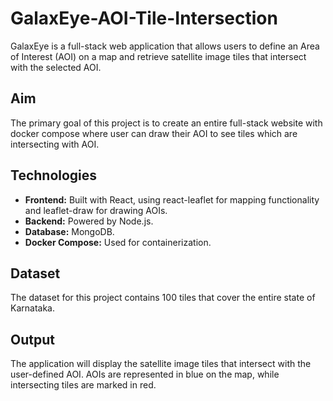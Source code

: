 # GalaxEye-AOI-Tile-Intersection

GalaxEye is a full-stack web application that allows users to define an Area of Interest (AOI) on a map and retrieve satellite image tiles that intersect with the selected AOI.

## Aim

The primary goal of this project is to create an entire full-stack website with docker compose where user can draw their AOI to see tiles which are intersecting with AOI.

## Technologies

- **Frontend:** Built with React, using react-leaflet for mapping functionality and leaflet-draw for drawing AOIs.
- **Backend:** Powered by Node.js.
- **Database:** MongoDB.
- **Docker Compose:** Used for containerization.

## Dataset

The dataset for this project contains 100 tiles that cover the entire state of Karnataka.

## Output

The application will display the satellite image tiles that intersect with the user-defined AOI. AOIs are represented in blue on the map, while intersecting tiles are marked in red.

